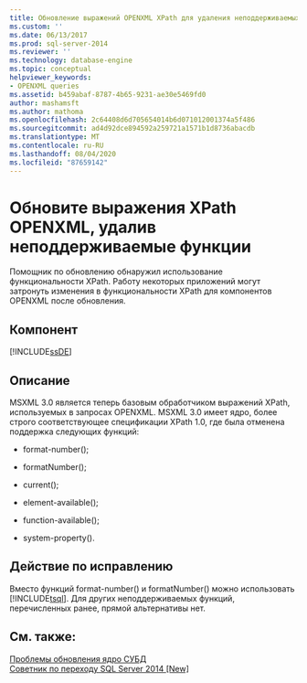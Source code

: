 ```yaml
---
title: Обновление выражений OPENXML XPath для удаления неподдерживаемых функций | Документация Майкрософт
ms.custom: ''
ms.date: 06/13/2017
ms.prod: sql-server-2014
ms.reviewer: ''
ms.technology: database-engine
ms.topic: conceptual
helpviewer_keywords:
- OPENXML queries
ms.assetid: b459abaf-8787-4b65-9231-ae30e5469fd0
author: mashamsft
ms.author: mathoma
ms.openlocfilehash: 2c64408d6d705654014b6d071012001374a5f486
ms.sourcegitcommit: ad4d92dce894592a259721a1571b1d8736abacdb
ms.translationtype: MT
ms.contentlocale: ru-RU
ms.lasthandoff: 08/04/2020
ms.locfileid: "87659142"
---
```

# <a name="update-openxml-xpath-expressions-to-remove-unsupported-functions"></a>Обновите выражения XPath OPENXML, удалив неподдерживаемые функции
  Помощник по обновлению обнаружил использование функциональности XPath. Работу некоторых приложений могут затронуть изменения в функциональности XPath для компонентов OPENXML после обновления.  
  
## <a name="component"></a>Компонент  
 [!INCLUDE[ssDE](../../includes/ssde-md.md)]  
  
## <a name="description"></a>Описание  
 MSXML 3.0 является теперь базовым обработчиком выражений XPath, используемых в запросах OPENXML. MSXML 3.0 имеет ядро, более строго соответствующее спецификации XPath 1.0, где была отменена поддержка следующих функций:  
  
-   format-number();  
  
-   formatNumber();  
  
-   current();  
  
-   element-available();  
  
-   function-available();  
  
-   system-property().  
  
## <a name="corrective-action"></a>Действие по исправлению  
 Вместо функций format-number() и formatNumber() можно использовать [!INCLUDE[tsql](../../includes/tsql-md.md)]. Для других неподдерживаемых функций, перечисленных ранее, прямой альтернативы нет.  
  
## <a name="see-also"></a>См. также:  
 [Проблемы обновления ядро СУБД](../../../2014/sql-server/install/database-engine-upgrade-issues.md)   
 [Советник по переходу SQL Server 2014 &#91;New&#93;](sql-server-2014-upgrade-advisor.md)  
  
  
